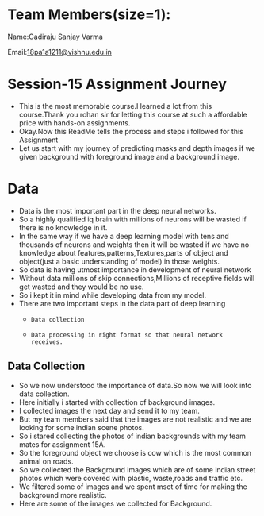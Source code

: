 # Team Members(size=1):
   Name:Gadiraju Sanjay Varma
   
   Email:18pa1a1211@vishnu.edu.in
# Session-15 Assignment Journey
  * This is the most memorable course.I learned a lot from this course.Thank you  rohan sir for letting this course at such a affordable        price with hands-on  assignments.
  * Okay.Now this ReadMe tells the process and steps i followed for this Assignment
  * Let us start with my journey of predicting masks and depth images if we given background with foreground image and a background image.
# Data
 * Data is the most important part in the deep neural networks.
 * So a highly qualified iq brain with millions of neurons will be wasted if there is no knowledge in it.
 * In the same way if we have a deep learning model with tens and thousands of neurons and weights then it  will be wasted if we have no      knowledge about features,patterns,Textures,parts of object and object(just a basic understanding of model) in those weights.
 * So data is having utmost importance in development of neural network
 * Without data millions of skip connections,Millions of receptive fields will get wasted and they would be no use.
 * So i kept it in mind while developing data from my model.
 * There are two important steps in the data part of deep learning
    *     Data collection
    *     Data processing in right format so that neural network receives.

 ## Data Collection
 * So we now understood the importance of data.So now we will look into data collection.
 * Here initially i started with collection of background images.
 * I collected images the next day and send it to my team.
 * But my team members said that the images are not realistic and we are looking for some indian scene photos.
 * So i stared collecting the photos of indian backgrounds with my team mates for assignment 15A.
 * So the foreground object we choose is cow which is the most common animal on roads.
 * So we collected the Background images which are of some indian street photos which were covered with plastic, waste,roads and traffic     etc.
 * We filtered some of images and we spent msot of time for making the background more realistic.
 * Here are some of the images we collected for Background.
